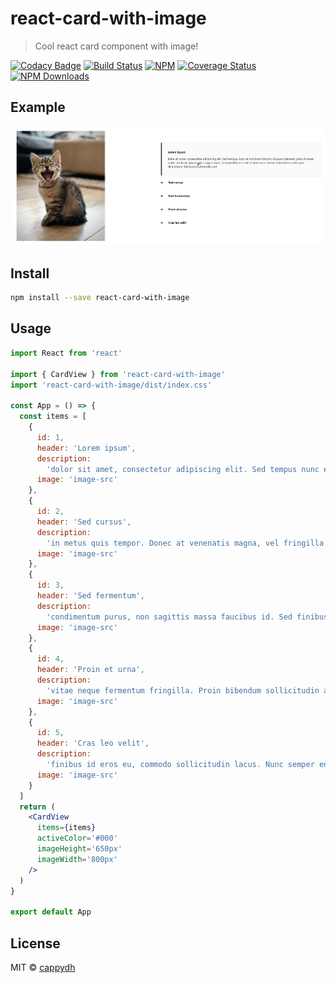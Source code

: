 # react-card-with-image

> Cool react card component with image!

[![Codacy Badge](https://api.codacy.com/project/badge/Grade/4445ab73813d4bfaaadf429a5d283c1d)](https://app.codacy.com/manual/cappydh/react-card-with-image?utm_source=github.com&utm_medium=referral&utm_content=cappydh/react-card-with-image&utm_campaign=Badge_Grade_Dashboard)
[![Build Status](https://travis-ci.org/cappydh/react-card-with-image.svg?branch=master)](https://travis-ci.org/cappydh/react-card-with-image)
[![NPM](https://img.shields.io/npm/v/react-card-with-image.svg)](https://www.npmjs.com/package/react-card-with-image)
[![Coverage Status](https://coveralls.io/repos/github/cappydh/react-card-with-image/badge.svg?branch=master)](https://coveralls.io/github/cappydh/react-card-with-image?branch=master)
[![NPM Downloads](https://img.shields.io/npm/dm/react-card-with-image.svg)](https://npmcharts.com/compare/react-card-with-image?minimal=true)

## Example

![Example](example/2020-08-24_22-03-39.gif)

## Install

```bash
npm install --save react-card-with-image
```

## Usage

```jsx
import React from 'react'

import { CardView } from 'react-card-with-image'
import 'react-card-with-image/dist/index.css'

const App = () => {
  const items = [
    {
      id: 1,
      header: 'Lorem ipsum',
      description:
        'dolor sit amet, consectetur adipiscing elit. Sed tempus nunc et tincidunt lobortis. Aliquam placerat, justo sit amet mattis molestie, ipsum nisi congue turpis, in imperdiet nisi nisl sit amet arcu. Donec euismod eu ante quis elementum. Maecenas commodo erat',
      image: 'image-src'
    },
    {
      id: 2,
      header: 'Sed cursus',
      description:
        'in metus quis tempor. Donec at venenatis magna, vel fringilla dui. Curabitur id gravida ipsum. Donec at mollis massa. Nullam metus elit, pret',
      image: 'image-src'
    },
    {
      id: 3,
      header: 'Sed fermentum',
      description:
        'condimentum purus, non sagittis massa faucibus id. Sed finibus convallis lectus eu fringilla. Proin lacinia sem vitae nunc consectetur, a faucibus orci ultricie',
      image: 'image-src'
    },
    {
      id: 4,
      header: 'Proin et urna',
      description:
        'vitae neque fermentum fringilla. Proin bibendum sollicitudin aliquet. Fusce id magna aliquam, pulvinar metus vitae, bibendum felis.',
      image: 'image-src'
    },
    {
      id: 5,
      header: 'Cras leo velit',
      description:
        'finibus id eros eu, commodo sollicitudin lacus. Nunc semper enim nec est viverra, at pharetra orci lobortis. Nulla facilisi. Sed non lectus nunc.',
      image: 'image-src'
    }
  ]
  return (
    <CardView
      items={items}
      activeColor='#000'
      imageHeight='650px'
      imageWidth='800px'
    />
  )
}

export default App
```

## License

MIT © [cappydh](https://github.com/cappydh)
